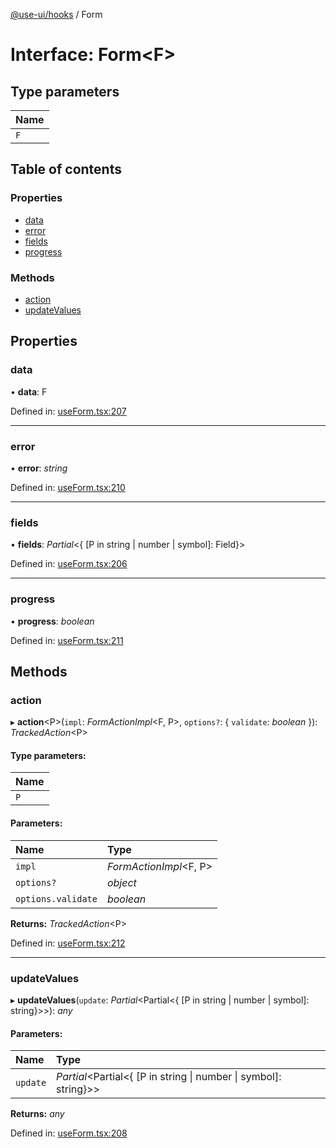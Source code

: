 [@use-ui/hooks](../README.md) / Form

# Interface: Form<F\>

## Type parameters

| Name |
| :------ |
| `F` |

## Table of contents

### Properties

- [data](form.md#data)
- [error](form.md#error)
- [fields](form.md#fields)
- [progress](form.md#progress)

### Methods

- [action](form.md#action)
- [updateValues](form.md#updatevalues)

## Properties

### data

• **data**: F

Defined in: [useForm.tsx:207](https://github.com/vasyas/use-ui-hooks/blob/b88f130/src/useForm.tsx#L207)

___

### error

• **error**: *string*

Defined in: [useForm.tsx:210](https://github.com/vasyas/use-ui-hooks/blob/b88f130/src/useForm.tsx#L210)

___

### fields

• **fields**: *Partial*<{ [P in string \| number \| symbol]: Field}\>

Defined in: [useForm.tsx:206](https://github.com/vasyas/use-ui-hooks/blob/b88f130/src/useForm.tsx#L206)

___

### progress

• **progress**: *boolean*

Defined in: [useForm.tsx:211](https://github.com/vasyas/use-ui-hooks/blob/b88f130/src/useForm.tsx#L211)

## Methods

### action

▸ **action**<P\>(`impl`: *FormActionImpl*<F, P\>, `options?`: { `validate`: *boolean*  }): *TrackedAction*<P\>

#### Type parameters:

| Name |
| :------ |
| `P` |

#### Parameters:

| Name | Type |
| :------ | :------ |
| `impl` | *FormActionImpl*<F, P\> |
| `options?` | *object* |
| `options.validate` | *boolean* |

**Returns:** *TrackedAction*<P\>

Defined in: [useForm.tsx:212](https://github.com/vasyas/use-ui-hooks/blob/b88f130/src/useForm.tsx#L212)

___

### updateValues

▸ **updateValues**(`update`: *Partial*<Partial<{ [P in string \| number \| symbol]: string}\>\>): *any*

#### Parameters:

| Name | Type |
| :------ | :------ |
| `update` | *Partial*<Partial<{ [P in string \| number \| symbol]: string}\>\> |

**Returns:** *any*

Defined in: [useForm.tsx:208](https://github.com/vasyas/use-ui-hooks/blob/b88f130/src/useForm.tsx#L208)
